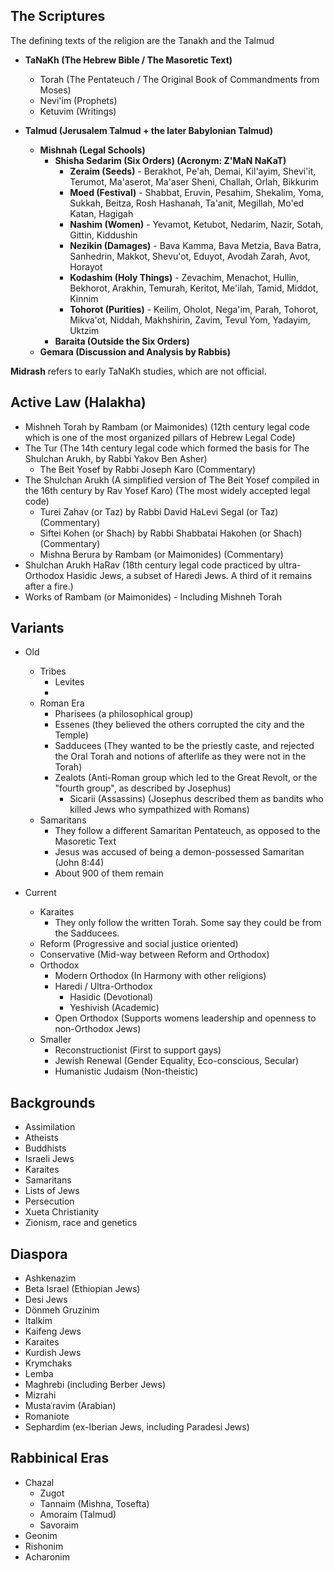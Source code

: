 ## The Scriptures
The defining texts of the religion are the Tanakh and the Talmud

- **TaNaKh (The Hebrew Bible / The Masoretic Text)**
	- Torah (The Pentateuch / The Original Book of Commandments from Moses)
	- Nevi'im (Prophets)
	- Ketuvim (Writings)

- **Talmud (Jerusalem Talmud + the later Babylonian Talmud)**
	- **Mishnah (Legal Schools)**
		-  **Shisha Sedarim (Six Orders) (Acronym: Z'MaN NaKaT)**
			- **Zeraim (Seeds)** - Berakhot, Pe'ah, Demai, Kil'ayim, Shevi'it, Terumot, Ma'aserot, Ma'aser Sheni, Challah, Orlah, Bikkurim
			- **Moed (Festival)** - Shabbat, Eruvin, Pesahim, Shekalim, Yoma, Sukkah, Beitza, Rosh Hashanah, Ta'anit, Megillah, Mo'ed Katan, Hagigah
			- **Nashim (Women)** - Yevamot, Ketubot, Nedarim, Nazir, Sotah, Gittin, Kiddushin
			- **Nezikin (Damages)** - Bava Kamma, Bava Metzia, Bava Batra, Sanhedrin, Makkot, Shevu'ot, Eduyot, Avodah Zarah, Avot, Horayot
			- **Kodashim (Holy Things)** - Zevachim, Menachot, Hullin, Bekhorot, Arakhin, Temurah, Keritot, Me'ilah, Tamid, Middot, Kinnim
			- **Tohorot (Purities)** - Keilim, Oholot, Nega'im, Parah, Tohorot, Mikva'ot, Niddah, Makhshirin, Zavim, Tevul Yom, Yadayim, Uktzim
		-  **Baraita (Outside the Six Orders)**
	- **Gemara (Discussion and Analysis by Rabbis)**

**Midrash** refers to early TaNaKh studies, which are not official.
## Active Law (Halakha)

- Mishneh Torah by Rambam (or Maimonides) (12th century legal code which is one of the most organized pillars of Hebrew Legal Code)
- The Tur (The 14th century legal code which formed the basis for The Shulchan Arukh, by Rabbi Yakov Ben Asher)
	- The Beit Yosef by Rabbi Joseph Karo (Commentary)
- The Shulchan Arukh (A simplified version of The Beit Yosef compiled in the 16th century by Rav Yosef Karo) (The most widely accepted legal code)
	- Turei Zahav (or Taz) by Rabbi David HaLevi Segal (or Taz) (Commentary)
	- Siftei Kohen (or Shach) by Rabbi Shabbatai Hakohen (or Shach) (Commentary)
	- Mishna Berura by Rambam (or Maimonides) (Commentary)
- Shulchan Arukh HaRav (18th century legal code practiced by ultra-Orthodox Hasidic Jews, a subset of Haredi Jews. A third of it remains after a fire.)
- Works of Rambam (or Maimonides) - Including Mishneh Torah
## Variants
- Old
	- Tribes
		- Levites
		- 
	- Roman Era
		- Pharisees (a philosophical group)
		- Essenes (they believed the others corrupted the city and the Temple)
		- Sadducees (They wanted to be the priestly caste, and rejected the Oral Torah and notions of afterlife as they were not in the Torah)
		- Zealots (Anti-Roman group which led to the Great Revolt, or the "fourth group", as described by Josephus)
			- Sicarii (Assassins) (Josephus described them as bandits who killed Jews who sympathized with Romans)
	- Samaritans
		- They follow a different Samaritan Pentateuch, as opposed to the Masoretic Text
		- Jesus was accused of being a demon-possessed Samaritan (John 8:44)
		- About 900 of them remain

- Current
	- Karaites
		- They only follow the written Torah. Some say they could be from the Sadducees.
	- Reform (Progressive and social justice oriented)
	- Conservative (Mid-way between Reform and Orthodox)
	- Orthodox
		- Modern Orthodox (In Harmony with other religions)
		- Haredi / Ultra-Orthodox
			- Hasidic (Devotional)
			- Yeshivish (Academic)
		- Open Orthodox (Supports womens leadership and openness to non-Orthodox Jews)
	- Smaller
		- Reconstructionist (First to support gays)
		- Jewish Renewal (Gender Equality, Eco-conscious, Secular)
		- Humanistic Judaism (Non-theistic)
## Backgrounds
- Assimilation
- Atheists
- Buddhists
- Israeli Jews
- Karaites
- Samaritans
- Lists of Jews
- Persecution
- Xueta Christianity
- Zionism, race and genetics
## Diaspora
- Ashkenazim
- Beta Israel (Ethiopian Jews)
- Desi Jews
- Dönmeh Gruzínim
- Italkim
- Kaifeng Jews
- Karaites
- Kurdish Jews
- Krymchaks
- Lemba
- Maghrebi (including Berber Jews)
- Mizrahi
- Mustaʿravim (Arabian)
- Romaniote
- Sephardim (ex-Iberian Jews, including Paradesi Jews)

## Rabbinical Eras
- Chazal
	- Zugot
	- Tannaim (Mishna, Tosefta)
	- Amoraim (Talmud)
	- Savoraim
- Geonim
- Rishonim
- Acharonim